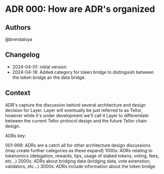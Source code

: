 # ADR 000: How are ADR's organized

## Authors

@brendaloya

## Changelog

- 2024-04-01: initial version
- 2024-04-18: Added category for token bridge to distinguish between the token bridge an the data bridge.

## Context

ADR's capture the discussion behind several architecture and design decision for Layer. Layer will eventually be just referred to as Tellor, however while it's under development we'll call it Layer to differentiate between the current Tellor protocol design and the future Tellor chain design.

ADRs key:

001-999: ADRs are a catch all for other architecture design discussions (may create further categories as these expand)
1000s: ADRs relating to tokenomics (delegation, rewards, tips, usage of staked tokens, voting, fees, etc...)
2000s: ADRs about bridging data (bridging data, vote extenstion, validators, etc...) 
3000s: ADRs include information about the token bridge





